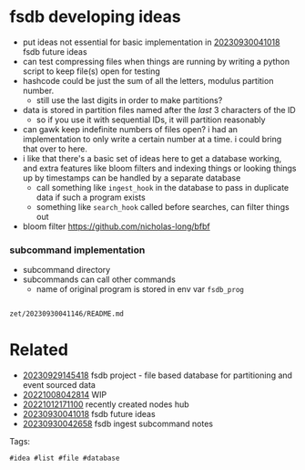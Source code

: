 # fsdb developing ideas

- put ideas not essential for basic implementation in [20230930041018](/zet/20230930041018/README.md) fsdb future ideas
- can test compressing files when things are running by writing a python script to keep file(s) open for testing
- hashcode could be just the sum of all the letters, modulus partition number.
  - still use the last digits in order to make partitions?
- data is stored in partition files named after the _last_ 3 characters of the ID
  - so if you use it with sequential IDs, it will partition reasonably
- can gawk keep indefinite numbers of files open? i had an implementation to only write a certain number at a time. i could bring that over to here.
- i like that there's a basic set of ideas here to get a database working, and extra features like bloom filters and indexing things or looking things up by timestamps can be handled by a separate database
  - call something like `ingest_hook` in the database to pass in duplicate data if such a program exists
  - something like `search_hook` called before searches, can filter things out
- bloom filter https://github.com/nicholas-long/bfbf

### subcommand implementation
- subcommand directory
- subcommands can call other commands
  - name of original program is stored in env var `fsdb_prog`

```
```

` zet/20230930041146/README.md `

# Related

- [20230929145418](/zet/20230929145418/README.md) fsdb project - file based database for partitioning and event sourced data
- [20221008042814](/zet/20221008042814/README.md) WIP
- [20221012171100](/zet/20221012171100/README.md) recently created nodes hub
- [20230930041018](/zet/20230930041018/README.md) fsdb future ideas
- [20230930042658](/zet/20230930042658/README.md) fsdb ingest subcommand notes

Tags:

    #idea #list #file #database
